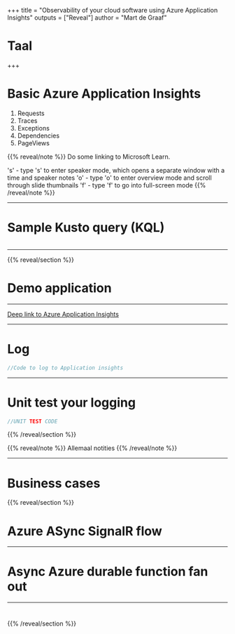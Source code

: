 +++
title = "Observability of your cloud software using Azure Application Insights"
outputs = ["Reveal"]
author = "Mart de Graaf"
# Taal
+++

# Basic Azure Application Insights

1. Requests
1. Traces
1. Exceptions
1. Dependencies
1. PageViews

{{% reveal/note %}}
Do some linking to Microsoft Learn.

's' - type 's' to enter speaker mode, which opens a separate window with a time and speaker notes
'o' - type 'o' to enter overview mode and scroll through slide thumbnails
'f' - type 'f' to go into full-screen mode
{{% /reveal/note %}}

---

# Sample Kusto query (KQL)

```sql {file="exceptions.kusto",highlightjs="1-10|11,15,16|18"}
```

---

{{% reveal/section %}}

# Demo application

<!-- Do here a image with context of the Azure resources -->
---

[Deep link to Azure Application Insights](https://portal.azure.com)

---

# Log 

```cs
//Code to log to Application insights

```

---

# Unit test your logging

```cs {file="../../posts/verifyLogged-with-xunit/unitTestSolution.cs", highlightjs="1,2|3,4"}
//UNIT TEST CODE
```

{{% /reveal/section %}}


{{% reveal/note %}}
Allemaal notities
{{% /reveal/note %}}

---

# Business cases

{{% reveal/section %}}

# Azure ASync SignalR flow

---

# Async Azure durable function fan out

---

# 

{{% /reveal/section %}}
